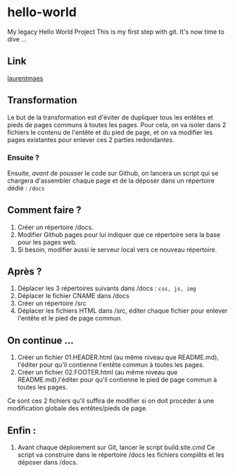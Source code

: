 # hello-world
My legacy Hello World Project
This is my first step with git. It's now time to dive ...

## Link
[laurentmaes](https://laurentmaes.github.io/hello-world/)

## Transformation
Le but de la transformation est d'éviter de dupliquer tous les entêtes et pieds de pages communs à toutes les pages. Pour cela, on va isoler dans 2 fichiers le contenu de l'entête et du pied de page, et on va modifier les pages existantes pour enlever ces 2 parties redondantes.
### Ensuite ?
Ensuite, *avant* de pousser le code sur Github, on lancera un script qui se chargera d'assembler chaque page et de la déposer dans un répertoire dédié : ``/docs``

## Comment faire ?
1. Créer un répertoire /docs.
2. Modifier Github pages pour lui indiquer que ce répertoire sera la base pour les pages web.
3. Si besoin, modifier aussi le serveur local vers ce nouveau répertoire.

## Après ?
1. Déplacer les 3 répertoires suivants dans /docs :  ``css, js, img``
2. Déplacer le fichier CNAME dans /docs
3. Créer un répertoire /src
4. Déplacer les fichiers HTML dans /src, éditer chaque fichier pour enlever l'entête et le pied de page commun.

## On continue ...
1. Créer un fichier 01.HEADER.html (au même niveau que README.md), l'éditer pour qu'il contienne l'entête commun à toutes les pages.
2. Créer un fichier 02.FOOTER.html (au même niveau que README.md),l'éditer pour qu'il contienne le pied de page commun à toutes les pages.

Ce sont ces 2 fichiers qu'il suffira de modifier si on doit procéder à une modification globale des entêtes/pieds de page.

## Enfin :
1. Avant chaque déploiement sur Git, lancer le script build.site.cmd
Ce script va construire dans le répertoire /docs les fichiers complêts et les déposer dans /docs.
